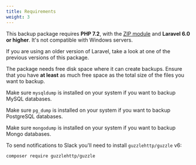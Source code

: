 ```yaml
---
title: Requirements
weight: 3
---
```


This backup package requires **PHP 7.2**, with the [ZIP module](http://php.net/manual/en/book.zip.php) and **Laravel 6.0 or higher**. It's not compatible with Windows servers.

If you are using an older version of Laravel, take a look at one of the previous versions of this package.

The package needs free disk space where it can create backups. Ensure that you have **at least** as much free space as the total size of the files you want to backup.

Make sure `mysqldump` is installed on your system if you want to backup MySQL databases.

Make sure `pg_dump` is installed on your system if you want to backup PostgreSQL databases.

Make sure `mongodump` is installed on your system if you want to backup Mongo databases.

To send notifications to Slack you'll need to install `guzzlehttp/guzzle` v6:

```bash
composer require guzzlehttp/guzzle
```
